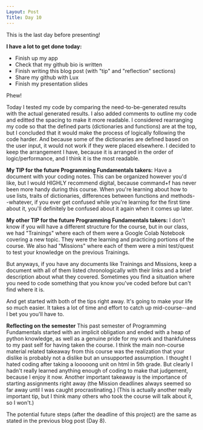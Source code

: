 ```yaml
---
Layout: Post
Title: Day 10
---
```


This is the last day before presenting!

**I have a lot to get done today:**
- Finish up my app
- Check that my github bio is written
- Finish writing this blog post (with "tip" and "reflection" sections)
- Share my github with Lux
- Finish my presentation slides

Phew!

Today I tested my code by comparing the need-to-be-generated results with the actual generated results.
I also added comments to outline my code and editted the spacing to make it more readable.
I considered rearranging my code so that the defined parts (dictionaries and functions) are at the top, but I concluded that it would make the process of logically following the code harder. And because some of the dictionaries are defined based on the user input, it would not work if they were placed elsewhere. I decided to keep the arrangement I have, because it is arranged in the order of logic/performance, and I think it is the most readable.


**My TIP for the future Programming Fundamentals takers:**
Have a document with your coding notes.
This can be organized however you'd like, but I would HIGHLY recommend digital, because command+f has never been more handy during this course.
When you're learning about how to use lists, traits of dictionaries, differences between functions and methods--whatever,
if you ever get confused while you're learning for the first time about it, you'll definitely be confused about it again when it comes up later.

**My other TIP for the future Programming Fundamentals takers:**
I don't know if you will have a different structure for the course, but in our class, we had "Trainings" where each of them were a Google Colab Notebook covering a new topic.
They were the learning and practicing portions of the course.
We also had "Missions" where each of them were a mini test/quest to test your knowledge on the previous Trainings.

But anyways, if you have any documents like Trainings and Missions, keep a document with all of them listed chronologically with their links and a brief description about what they covered.
Sometimes you find a situation where you need to code something that you know you've coded before but can't find where it is.

And get started with both of the tips right away. It's going to make your life so much easier.
It takes a lot of time and effort to catch up mid-course--and I bet you you'll have to.

**Reflecting on the semester**
This past semester of Programming Fundamentals started with an implicit obligation and ended with a heap of python knowledge, as well as a genuine pride for my work and thankfulness to my past self for having taken the course.
I think the main non-course material related takeaway from this course was the realization that your dislike is probably not a dislike but an unsupported assumption.
I thought I hated coding after taking a looooong unit on html in 5th grade. But clearly I hadn't really learned anything enough of coding to make that judgement, because I enjoy it now.
Another important takeaway is the importance of starting assignments right away (the Mission deadlines always seemed so far away until I was caught procrastinating.)
(This is actually another really important tip, but I think many others who took the course will talk about it, so I won't.)

The potential future steps (after the deadline of this project) are the same as stated in the previous blog post (Day 8).
